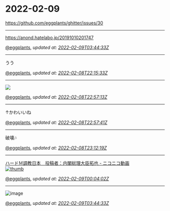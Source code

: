 # 2022-02-09

<https://github.com/eggplants/ghitter/issues/30>

---

https://anond.hatelabo.jp/20191010201747

[@eggplants](https://github.com/eggplants), *updated at: [2022-02-09T03:44:33Z](https://github.com/eggplants/ghitter/issues/30#issue-1127388565)*

---

うう

[@eggplants](https://github.com/eggplants), *updated at: [2022-02-08T22:15:33Z](https://github.com/eggplants/ghitter/issues/30#issuecomment-1033117491)*

---

<img src=https://github.githubassets.com/images/mona-loading-default.gif />

[@eggplants](https://github.com/eggplants), *updated at: [2022-02-08T22:57:13Z](https://github.com/eggplants/ghitter/issues/30#issuecomment-1033144619)*

---

↑かわいいね

[@eggplants](https://github.com/eggplants), *updated at: [2022-02-08T22:57:41Z](https://github.com/eggplants/ghitter/issues/30#issuecomment-1033144886)*

---

破壊🎶

[@eggplants](https://github.com/eggplants), *updated at: [2022-02-08T23:12:19Z](https://github.com/eggplants/ghitter/issues/30#issuecomment-1033154258)*

---

[ハードＭ調教日本　投稿者：内閣総理大臣拓也 - ニコニコ動画<br>![thumb](https://img.cdn.nimg.jp/s/nicovideo/thumbnails/39642931/39642931.61039124.original/r1280x720l?key=4593f5815ff77b6b29e4388077c65ddf9a0ab98f218ae31e9e0f02641df30a7d)](https://www.nicovideo.jp/watch/sm39642931)

[@eggplants](https://github.com/eggplants), *updated at: [2022-02-09T00:04:02Z](https://github.com/eggplants/ghitter/issues/30#issuecomment-1033184460)*

---

![image](https://user-images.githubusercontent.com/42153744/153117927-2937675b-b39f-4362-937a-8f79a7ef9e63.png)


[@eggplants](https://github.com/eggplants), *updated at: [2022-02-09T03:44:33Z](https://github.com/eggplants/ghitter/issues/30#issuecomment-1033313583)*
